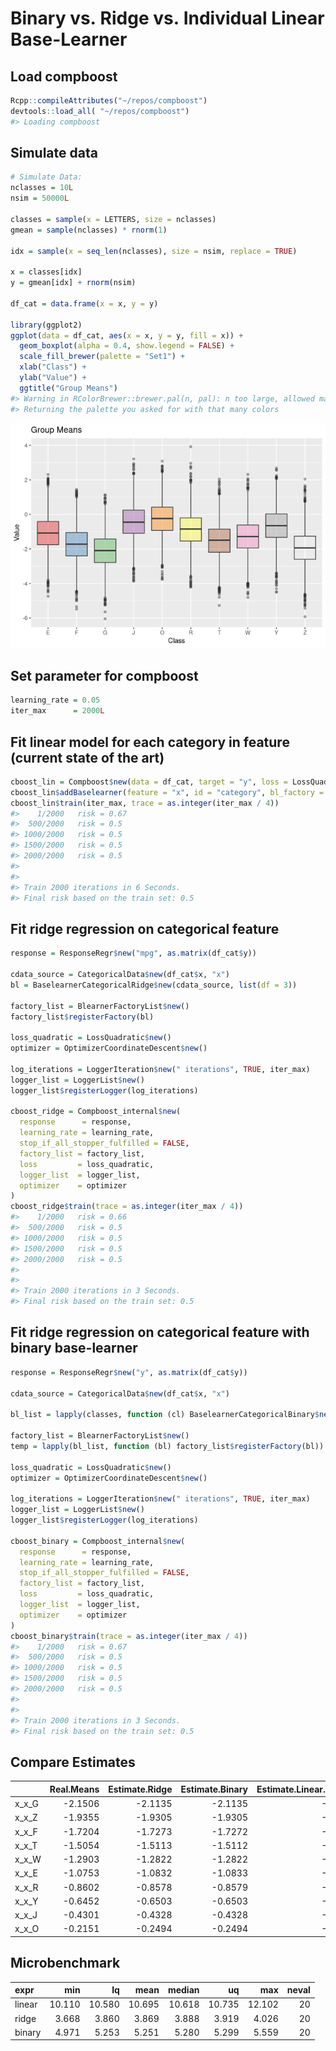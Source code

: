 
<!-- README.md is generated from README.Rmd. Please edit that file -->

# Binary vs. Ridge vs. Individual Linear Base-Learner

## Load compboost

``` r
Rcpp::compileAttributes("~/repos/compboost")
devtools::load_all( "~/repos/compboost")
#> Loading compboost
```

## Simulate data

``` r
# Simulate Data:
nclasses = 10L
nsim = 50000L

classes = sample(x = LETTERS, size = nclasses)
gmean = sample(nclasses) * rnorm(1)

idx = sample(x = seq_len(nclasses), size = nsim, replace = TRUE)

x = classes[idx]
y = gmean[idx] + rnorm(nsim)

df_cat = data.frame(x = x, y = y)

library(ggplot2)
ggplot(data = df_cat, aes(x = x, y = y, fill = x)) +
  geom_boxplot(alpha = 0.4, show.legend = FALSE) +
  scale_fill_brewer(palette = "Set1") +
  xlab("Class") +
  ylab("Value") +
  ggtitle("Group Means")
#> Warning in RColorBrewer::brewer.pal(n, pal): n too large, allowed maximum for palette Set1 is 9
#> Returning the palette you asked for with that many colors
```

![](files-ridge-vs-linear/unnamed-chunk-3-1.png)<!-- -->

## Set parameter for compboost

``` r
learning_rate = 0.05
iter_max      = 2000L
```

## Fit linear model for each category in feature (current state of the art)

``` r
cboost_lin = Compboost$new(data = df_cat, target = "y", loss = LossQuadratic$new())
cboost_lin$addBaselearner(feature = "x", id = "category", bl_factory = BaselearnerPolynomial, intercept = FALSE)
cboost_lin$train(iter_max, trace = as.integer(iter_max / 4))
#>    1/2000   risk = 0.67  
#>  500/2000   risk = 0.5  
#> 1000/2000   risk = 0.5  
#> 1500/2000   risk = 0.5  
#> 2000/2000   risk = 0.5  
#> 
#> 
#> Train 2000 iterations in 6 Seconds.
#> Final risk based on the train set: 0.5
```

## Fit ridge regression on categorical feature

``` r
response = ResponseRegr$new("mpg", as.matrix(df_cat$y))

cdata_source = CategoricalData$new(df_cat$x, "x")
bl = BaselearnerCategoricalRidge$new(cdata_source, list(df = 3))

factory_list = BlearnerFactoryList$new()
factory_list$registerFactory(bl)

loss_quadratic = LossQuadratic$new()
optimizer = OptimizerCoordinateDescent$new()

log_iterations = LoggerIteration$new(" iterations", TRUE, iter_max)
logger_list = LoggerList$new()
logger_list$registerLogger(log_iterations)

cboost_ridge = Compboost_internal$new(
  response      = response,
  learning_rate = learning_rate,
  stop_if_all_stopper_fulfilled = FALSE,
  factory_list = factory_list,
  loss         = loss_quadratic,
  logger_list  = logger_list,
  optimizer    = optimizer
)
cboost_ridge$train(trace = as.integer(iter_max / 4))
#>    1/2000   risk = 0.66  
#>  500/2000   risk = 0.5  
#> 1000/2000   risk = 0.5  
#> 1500/2000   risk = 0.5  
#> 2000/2000   risk = 0.5  
#> 
#> 
#> Train 2000 iterations in 3 Seconds.
#> Final risk based on the train set: 0.5
```

## Fit ridge regression on categorical feature with binary base-learner

``` r
response = ResponseRegr$new("y", as.matrix(df_cat$y))

cdata_source = CategoricalData$new(df_cat$x, "x")

bl_list = lapply(classes, function (cl) BaselearnerCategoricalBinary$new(cdata_source, cl))

factory_list = BlearnerFactoryList$new()
temp = lapply(bl_list, function (bl) factory_list$registerFactory(bl))

loss_quadratic = LossQuadratic$new()
optimizer = OptimizerCoordinateDescent$new()

log_iterations = LoggerIteration$new(" iterations", TRUE, iter_max)
logger_list = LoggerList$new()
logger_list$registerLogger(log_iterations)

cboost_binary = Compboost_internal$new(
  response      = response,
  learning_rate = learning_rate,
  stop_if_all_stopper_fulfilled = FALSE,
  factory_list = factory_list,
  loss         = loss_quadratic,
  logger_list  = logger_list,
  optimizer    = optimizer
)
cboost_binary$train(trace = as.integer(iter_max / 4))
#>    1/2000   risk = 0.67  
#>  500/2000   risk = 0.5  
#> 1000/2000   risk = 0.5  
#> 1500/2000   risk = 0.5  
#> 2000/2000   risk = 0.5  
#> 
#> 
#> Train 2000 iterations in 3 Seconds.
#> Final risk based on the train set: 0.5
```

## Compare Estimates

|         | Real.Means | Estimate.Ridge | Estimate.Binary | Estimate.Linear..Binary. |
| ------- | ---------: | -------------: | --------------: | -----------------------: |
| x\_x\_G |   \-2.1506 |       \-2.1135 |        \-2.1135 |                 \-2.1135 |
| x\_x\_Z |   \-1.9355 |       \-1.9305 |        \-1.9305 |                 \-1.9305 |
| x\_x\_F |   \-1.7204 |       \-1.7273 |        \-1.7272 |                 \-1.7272 |
| x\_x\_T |   \-1.5054 |       \-1.5113 |        \-1.5112 |                 \-1.5112 |
| x\_x\_W |   \-1.2903 |       \-1.2822 |        \-1.2822 |                 \-1.2822 |
| x\_x\_E |   \-1.0753 |       \-1.0832 |        \-1.0833 |                 \-1.0833 |
| x\_x\_R |   \-0.8602 |       \-0.8578 |        \-0.8579 |                 \-0.8579 |
| x\_x\_Y |   \-0.6452 |       \-0.6503 |        \-0.6503 |                 \-0.6503 |
| x\_x\_J |   \-0.4301 |       \-0.4328 |        \-0.4328 |                 \-0.4328 |
| x\_x\_O |   \-0.2151 |       \-0.2494 |        \-0.2494 |                 \-0.2494 |

## Microbenchmark

| expr   |    min |     lq |   mean | median |     uq |    max | neval |
| :----- | -----: | -----: | -----: | -----: | -----: | -----: | ----: |
| linear | 10.110 | 10.580 | 10.695 | 10.618 | 10.735 | 12.102 |    20 |
| ridge  |  3.668 |  3.860 |  3.869 |  3.888 |  3.919 |  4.026 |    20 |
| binary |  4.971 |  5.253 |  5.251 |  5.280 |  5.299 |  5.559 |    20 |
